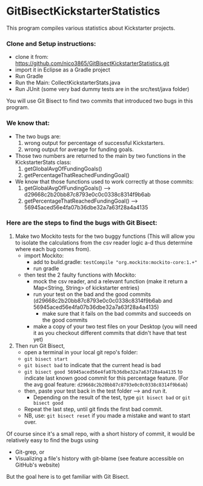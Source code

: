 # GitBisectKickstarterStatistics

This program compiles various statistics about Kickstarter projects.

### Clone and Setup instructions:

- clone it from: https://github.com/nico3865/GitBisectKickstarterStatistics.git
- import it in Eclipse as a Gradle project
- Run Gradle 
- Run the Main: CollectKickstarterStats.java
- Run JUnit (some very bad dummy tests are in the src/test/java folder) 

You will use Git Bisect to find two commits that introduced two bugs in this program.

### We know that:

- The two bugs are: 
	1. wrong output for percentage of successful Kickstarters.
	2. wrong output for average for funding goals.
- Those two numbers are returned to the main by two functions in the KickstarterStats class: 
	1. getGlobalAvgOfFundingGoals()
	2. getPercentageThatReachedFundingGoal() 
- We know that those functions used to work correctly at those commits:
	1. getGlobalAvgOfFundingGoals() --> d29668c2b20bb87c8793e0c0c0338c8314f9b6ab
	2. getPercentageThatReachedFundingGoal() --> 56945aced56e4fa07b36dbe32a7a63f28a4a4135

### Here are the steps to find the bugs with Git Bisect:

1. Make two Mockito tests for the two buggy functions (This will allow you to isolate the calculations from the csv reader logic a-d thus determine where each bug comes from).
	- import Mockito:
		- add to build.gradle: ```testCompile "org.mockito:mockito-core:1.+"```
		- run gradle
	- then test the 2 faulty functions with Mockito:
		- mock the csv reader, and a relevant function (make it return a Map<String, String> of kickstarter entries)
		- run your test on the bad and the good commits (d29668c2b20bb87c8793e0c0c0338c8314f9b6ab and 56945aced56e4fa07b36dbe32a7a63f28a4a4135)
			- make sure that it fails on the bad commits and succeeds on the good commits
		- make a copy of your two test files on your Desktop (you will need it as you checkout different commits that didn't have that test yet)
2. Then run Git Bisect, 
	- open a terminal in your local git repo's folder:
	- ```git bisect start```
	- ```git bisect bad``` to indicate that the current head is bad
	- ```git bisect good 56945aced56e4fa07b36dbe32a7a63f28a4a4135``` to indicate last known good commit for this percentage feature. (For the avg goal feature: ```d29668c2b20bb87c8793e0c0c0338c8314f9b6ab```)
	- then, paste your test back in the test folder --> and run it. 
		- Depending on the result of the test, type ```git bisect bad``` or ```git bisect good```
	- Repeat the last step, until git finds the first bad commit.
	- NB, use: ```git bisect reset``` if you made a mistake and want to start over.

Of course since it's a small repo, with a short history of commit, it would be relatively easy to find the bugs using 

- Git-grep, or 
- Visualizing a file's history with git-blame (see feature accessible on GitHub's website)

But the goal here is to get familiar with Git Bisect.

